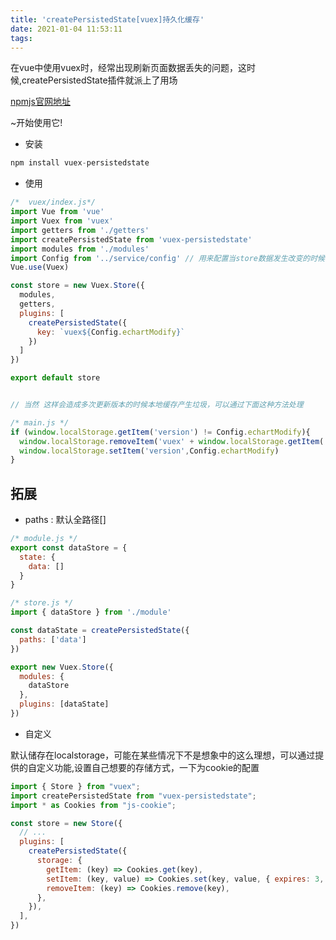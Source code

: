 ```yaml
---
title: 'createPersistedState[vuex]持久化缓存'
date: 2021-01-04 11:53:11
tags:
---
```



在vue中使用vuex时，经常出现刷新页面数据丢失的问题，这时候,createPersistedState插件就派上了用场

[npmjs官网地址](https://www.npmjs.com/package/vuex-persistedstate)


~开始使用它!

- 安装

``` javascript
npm install vuex-persistedstate
```

- 使用

``` javascript
/*  vuex/index.js*/
import Vue from 'vue'
import Vuex from 'vuex'
import getters from './getters'
import createPersistedState from 'vuex-persistedstate'
import modules from './modules'
import Config from '../service/config' // 用来配置当store数据发生改变的时候，修改浏览器本地缓存
Vue.use(Vuex)

const store = new Vuex.Store({
  modules,
  getters,
  plugins: [
    createPersistedState({
      key: `vuex${Config.echartModify}`
    })
  ]
})

export default store


// 当然 这样会造成多次更新版本的时候本地缓存产生垃圾，可以通过下面这种方法处理 

/* main.js */
if (window.localStorage.getItem('version') != Config.echartModify){
  window.localStorage.removeItem('vuex' + window.localStorage.getItem('version'))
  window.localStorage.setItem('version',Config.echartModify)
}

```

## 拓展


- paths <Array> : 默认全路径[]

``` javascript
/* module.js */
export const dataStore = {
  state: {
    data: []
  }
}

/* store.js */
import { dataStore } from './module'

const dataState = createPersistedState({
  paths: ['data']
})

export new Vuex.Store({
  modules: {
    dataStore
  },
  plugins: [dataState]
})
```

- 自定义

默认储存在localstorage，可能在某些情况下不是想象中的这么理想，可以通过提供的自定义功能,设置自己想要的存储方式，一下为cookie的配置


```javascript
import { Store } from "vuex";
import createPersistedState from "vuex-persistedstate";
import * as Cookies from "js-cookie";

const store = new Store({
  // ...
  plugins: [
    createPersistedState({
      storage: {
        getItem: (key) => Cookies.get(key),
        setItem: (key, value) => Cookies.set(key, value, { expires: 3, secure: true }),
        removeItem: (key) => Cookies.remove(key),
      },
    }),
  ],
})
```
